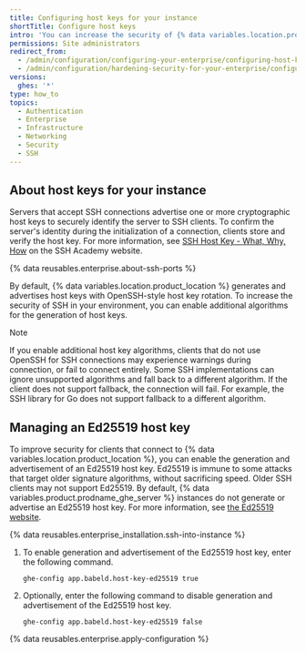 ```yaml
---
title: Configuring host keys for your instance
shortTitle: Configure host keys
intro: 'You can increase the security of {% data variables.location.product_location %} by configuring the algorithms that your instance uses to generate and advertise host keys for incoming SSH connections.'
permissions: Site administrators
redirect_from:
  - /admin/configuration/configuring-your-enterprise/configuring-host-keys-for-your-instance
  - /admin/configuration/hardening-security-for-your-enterprise/configuring-host-keys-for-your-instance
versions:
  ghes: '*'
type: how_to
topics:
  - Authentication
  - Enterprise
  - Infrastructure
  - Networking
  - Security
  - SSH
---
```


## About host keys for your instance

Servers that accept SSH connections advertise one or more cryptographic host keys to securely identify the server to SSH clients. To confirm the server's identity during the initialization of a connection, clients store and verify the host key. For more information, see [SSH Host Key - What, Why, How](https://ssh.com/academy/ssh/host-key) on the SSH Academy website.

{% data reusables.enterprise.about-ssh-ports %}

By default, {% data variables.location.product_location %} generates and advertises host keys with OpenSSH-style host key rotation. To increase the security of SSH in your environment, you can enable additional algorithms for the generation of host keys.

> [!NOTE]
> If you enable additional host key algorithms, clients that do not use OpenSSH for SSH connections may experience warnings during connection, or fail to connect entirely. Some SSH implementations can ignore unsupported algorithms and fall back to a different algorithm. If the client does not support fallback, the connection will fail. For example, the SSH library for Go does not support fallback to a different algorithm.

## Managing an Ed25519 host key

To improve security for clients that connect to {% data variables.location.product_location %}, you can enable the generation and advertisement of an Ed25519 host key. Ed25519 is immune to some attacks that target older signature algorithms, without sacrificing speed. Older SSH clients may not support Ed25519. By default, {% data variables.product.prodname_ghe_server %} instances do not generate or advertise an Ed25519 host key. For more information, see [the Ed25519 website](https://ed25519.cr.yp.to).

{% data reusables.enterprise_installation.ssh-into-instance %}
1. To enable generation and advertisement of the Ed25519 host key, enter the following command.

   ```shell
   ghe-config app.babeld.host-key-ed25519 true
   ```

1. Optionally, enter the following command to disable generation and advertisement of the Ed25519 host key.

   ```shell
   ghe-config app.babeld.host-key-ed25519 false
   ```

{% data reusables.enterprise.apply-configuration %}
